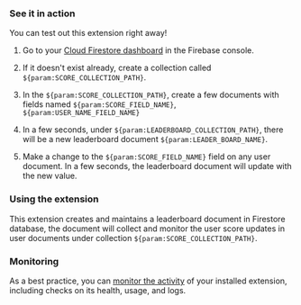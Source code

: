 ### See it in action

You can test out this extension right away!

1. Go to your [Cloud Firestore dashboard](https://console.firebase.google.com/project/${param:PROJECT_ID}/firestore/data) in the Firebase console.

1. If it doesn't exist already, create a collection called `${param:SCORE_COLLECTION_PATH}`.

2. In the `${param:SCORE_COLLECTION_PATH}`, create a few documents with fields named `${param:SCORE_FIELD_NAME}`, `${param:USER_NAME_FIELD_NAME}`

3. In a few seconds, under `${param:LEADERBOARD_COLLECTION_PATH}`, there will be a new leaderboard document `${param:LEADER_BOARD_NAME}`.

4. Make a change to the `${param:SCORE_FIELD_NAME}` field on any user document. In a few seconds, the leaderboard document will update with the new value.


### Using the extension

This extension creates and maintains a leaderboard document in Firestore database, the document will collect and monitor the user score updates in user documents under collection `${param:SCORE_COLLECTION_PATH}`. 


### Monitoring

As a best practice, you can [monitor the activity](https://firebase.google.com/docs/extensions/manage-installed-extensions#monitor) of your installed extension, including checks on its health, usage, and logs.
